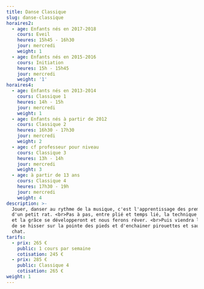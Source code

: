 ```yaml
---
title: Danse Classique
slug: danse-classique
horaires2:
  - age: Enfants nés en 2017-2018
    cours: Eveil
    heures: 15h45 - 16h30
    jour: mercredi
    weight: 1
  - age: Enfants nés en 2015-2016
    cours: Initiation
    heures: 15h - 15h45
    jour: mercredi
    weight: '1'
horaires4:
  - age: Enfants nés en 2013-2014
    cours: Classique 1
    heures: 14h - 15h
    jour: mercredi
    weight: 1
  - age: Enfants nés à partir de 2012
    cours: Classique 2
    heures: 16h30 - 17h30
    jour: mercredi
    weight: 2
  - age: cf professeur pour niveau
    cours: Classique 3
    heures: 13h - 14h
    jour: mercredi
    weight: 3
  - age: à partir de 13 ans
    cours: Classique 4
    heures: 17h30 - 19h
    jour: mercredi
    weight: 4
description: >-
  Jouer, danser au rythme de la musique, c'est l'apprentissage des premiers pas
  d'un petit rat. <br>Pas à pas, entre plié et temps lié, la technique classique
  et la grâce se développeront et nous ferons rêver. <br>Puis viendra le temps
  de se hisser sur la pointe des pieds et d'enchainer pirouettes et sauts de
  chat.
tarifs:
  - prix: 265 €
    public: 1 cours par semaine
    cotisation: 245 €
  - prix: 285 €
    public: Classique 4
    cotisation: 265 €
weight: 1
---
```

